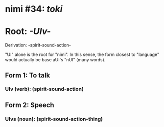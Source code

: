 # nimi #34: *toki*
# Root: *-UIv-*
Derivation: -spirit-sound-action-

"UI" alone is the root for "nimi". In this sense, the form closest to "language" would actually be base aUI's "nUI" (many words).

## Form 1: To talk
### UIv (verb): (spirit-sound-action)

## Form 2: Speech
### UIvs (noun): (spirit-sound-action-thing)


